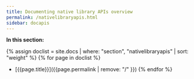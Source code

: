 ```yaml
---
title: Documenting native library APIs overview
permalink: /nativelibraryapis.html
sidebar: docapis
---
```


**In this section:**

{% assign doclist = site.docs | where: "section", "nativelibraryapis" | sort: "weight" %}
{% for page in doclist %}
* [{{page.title}}]({{page.permalink | remove: "/" }})
{% endfor %}
